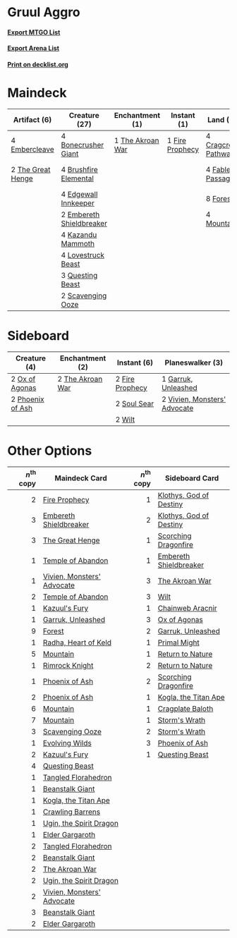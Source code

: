 # Gruul Aggro

#### [Export MTGO List](../collection/Gruul%20Aggro/Gruul%20Aggro.txt)
#### [Export Arena List](../collection/Gruul%20Aggro/Gruul%20Aggro_arena.txt)
#### [Print on decklist.org](http://decklist.org/?deckmain=4%09Bonecrusher%20Giant%0A4%09Brushfire%20Elemental%0A4%09Cragcrown%20Pathway%0A4%09Edgewall%20Innkeeper%0A4%09Embercleave%0A2%09Embereth%20Shieldbreaker%0A4%09Fabled%20Passage%0A1%09Fire%20Prophecy%0A8%09Forest%0A4%09Kazandu%20Mammoth%0A4%09Lovestruck%20Beast%0A4%09Mountain%0A1%09Primal%20Might%0A3%09Questing%20Beast%0A2%09Scavenging%20Ooze%0A4%09Shatterskull%20Smashing%0A1%09The%20Akroan%20War%0A2%09The%20Great%20Henge&deckside=2%09Fire%20Prophecy%0A1%09Garruk,%20Unleashed%0A2%09Ox%20of%20Agonas%0A2%09Phoenix%20of%20Ash%0A2%09Soul%20Sear%0A2%09The%20Akroan%20War%0A2%09Vivien,%20Monsters'%20Advocate%0A2%09Wilt)
# Maindeck

|                                        Artifact (6)                                        |                                           Creature (27)                                           |                                      Enchantment (1)                                      |                                       Instant (1)                                        |                                          Land (20)                                           |                                           Sorcery (5)                                            |
|--------------------------------------------------------------------------------------------|---------------------------------------------------------------------------------------------------|-------------------------------------------------------------------------------------------|------------------------------------------------------------------------------------------|----------------------------------------------------------------------------------------------|--------------------------------------------------------------------------------------------------|
|4 [Embercleave](http://gatherer.wizards.com/Pages/Card/Details.aspx?multiverseid=473082)    |4 [Bonecrusher Giant](http://gatherer.wizards.com/Pages/Card/Details.aspx?multiverseid=473077)     |1 [The Akroan War](http://gatherer.wizards.com/Pages/Card/Details.aspx?multiverseid=476375)|1 [Fire Prophecy](http://gatherer.wizards.com/Pages/Card/Details.aspx?multiverseid=479636)|4 [Cragcrown Pathway](http://gatherer.wizards.com/Pages/Card/Details.aspx?multiverseid=491915)|1 [Primal Might](http://gatherer.wizards.com/Pages/Card/Details.aspx?multiverseid=485520)         |
|2 [The Great Henge](http://gatherer.wizards.com/Pages/Card/Details.aspx?multiverseid=473123)|4 [Brushfire Elemental](http://gatherer.wizards.com/Pages/Card/Details.aspx?multiverseid=491872)   |                                                                                           |                                                                                          |4 [Fabled Passage](http://gatherer.wizards.com/Pages/Card/Details.aspx?multiverseid=473206)   |4 [Shatterskull Smashing](http://gatherer.wizards.com/Pages/Card/Details.aspx?multiverseid=491802)|
|                                                                                            |4 [Edgewall Innkeeper](http://gatherer.wizards.com/Pages/Card/Details.aspx?multiverseid=473113)    |                                                                                           |                                                                                          |8 [Forest](http://gatherer.wizards.com/Pages/Card/Details.aspx?multiverseid=439860)           |                                                                                                  |
|                                                                                            |2 [Embereth Shieldbreaker](http://gatherer.wizards.com/Pages/Card/Details.aspx?multiverseid=473084)|                                                                                           |                                                                                          |4 [Mountain](http://gatherer.wizards.com/Pages/Card/Details.aspx?multiverseid=439859)         |                                                                                                  |
|                                                                                            |4 [Kazandu Mammoth](http://gatherer.wizards.com/Pages/Card/Details.aspx?multiverseid=491835)       |                                                                                           |                                                                                          |                                                                                              |                                                                                                  |
|                                                                                            |4 [Lovestruck Beast](http://gatherer.wizards.com/Pages/Card/Details.aspx?multiverseid=473127)      |                                                                                           |                                                                                          |                                                                                              |                                                                                                  |
|                                                                                            |3 [Questing Beast](http://gatherer.wizards.com/Pages/Card/Details.aspx?multiverseid=473133)        |                                                                                           |                                                                                          |                                                                                              |                                                                                                  |
|                                                                                            |2 [Scavenging Ooze](http://gatherer.wizards.com/Pages/Card/Details.aspx?multiverseid=420783)       |                                                                                           |                                                                                          |                                                                                              |                                                                                                  |


# Sideboard

|                                       Creature (4)                                        |                                      Enchantment (2)                                      |                                       Instant (6)                                        |                                           Planeswalker (3)                                            |
|-------------------------------------------------------------------------------------------|-------------------------------------------------------------------------------------------|------------------------------------------------------------------------------------------|-------------------------------------------------------------------------------------------------------|
|2 [Ox of Agonas](http://gatherer.wizards.com/Pages/Card/Details.aspx?multiverseid=476398)  |2 [The Akroan War](http://gatherer.wizards.com/Pages/Card/Details.aspx?multiverseid=476375)|2 [Fire Prophecy](http://gatherer.wizards.com/Pages/Card/Details.aspx?multiverseid=479636)|1 [Garruk, Unleashed](http://gatherer.wizards.com/Pages/Card/Details.aspx?multiverseid=485506)         |
|2 [Phoenix of Ash](http://gatherer.wizards.com/Pages/Card/Details.aspx?multiverseid=476399)|                                                                                           |2 [Soul Sear](http://gatherer.wizards.com/Pages/Card/Details.aspx?multiverseid=485483)    |2 [Vivien, Monsters' Advocate](http://gatherer.wizards.com/Pages/Card/Details.aspx?multiverseid=479695)|
|                                                                                           |                                                                                           |2 [Wilt](http://gatherer.wizards.com/Pages/Card/Details.aspx?multiverseid=479696)         |                                                                                                       |


# Other Options

|*n*<sup>th</sup> copy|                                            Maindeck Card                                            |*n*<sup>th</sup> copy|                                          Sideboard Card                                          |
|--------------------:|-----------------------------------------------------------------------------------------------------|--------------------:|--------------------------------------------------------------------------------------------------|
|                    2|[Fire Prophecy](http://gatherer.wizards.com/Pages/Card/Details.aspx?multiverseid=479636)             |                    1|[Klothys, God of Destiny](http://gatherer.wizards.com/Pages/Card/Details.aspx?multiverseid=476471)|
|                    3|[Embereth Shieldbreaker](http://gatherer.wizards.com/Pages/Card/Details.aspx?multiverseid=473084)    |                    2|[Klothys, God of Destiny](http://gatherer.wizards.com/Pages/Card/Details.aspx?multiverseid=476471)|
|                    3|[The Great Henge](http://gatherer.wizards.com/Pages/Card/Details.aspx?multiverseid=473123)           |                    1|[Scorching Dragonfire](http://gatherer.wizards.com/Pages/Card/Details.aspx?multiverseid=473101)   |
|                    1|[Temple of Abandon](http://gatherer.wizards.com/Pages/Card/Details.aspx?multiverseid=373711)         |                    1|[Embereth Shieldbreaker](http://gatherer.wizards.com/Pages/Card/Details.aspx?multiverseid=473084) |
|                    1|[Vivien, Monsters' Advocate](http://gatherer.wizards.com/Pages/Card/Details.aspx?multiverseid=479695)|                    3|[The Akroan War](http://gatherer.wizards.com/Pages/Card/Details.aspx?multiverseid=476375)         |
|                    2|[Temple of Abandon](http://gatherer.wizards.com/Pages/Card/Details.aspx?multiverseid=373711)         |                    3|[Wilt](http://gatherer.wizards.com/Pages/Card/Details.aspx?multiverseid=479696)                   |
|                    1|[Kazuul's Fury](http://gatherer.wizards.com/Pages/Card/Details.aspx?multiverseid=491786)             |                    1|[Chainweb Aracnir](http://gatherer.wizards.com/Pages/Card/Details.aspx?multiverseid=476418)       |
|                    1|[Garruk, Unleashed](http://gatherer.wizards.com/Pages/Card/Details.aspx?multiverseid=485506)         |                    3|[Ox of Agonas](http://gatherer.wizards.com/Pages/Card/Details.aspx?multiverseid=476398)           |
|                    9|[Forest](http://gatherer.wizards.com/Pages/Card/Details.aspx?multiverseid=439860)                    |                    2|[Garruk, Unleashed](http://gatherer.wizards.com/Pages/Card/Details.aspx?multiverseid=485506)      |
|                    1|[Radha, Heart of Keld](http://gatherer.wizards.com/Pages/Card/Details.aspx?multiverseid=485547)      |                    1|[Primal Might](http://gatherer.wizards.com/Pages/Card/Details.aspx?multiverseid=485520)           |
|                    5|[Mountain](http://gatherer.wizards.com/Pages/Card/Details.aspx?multiverseid=439859)                  |                    1|[Return to Nature](http://gatherer.wizards.com/Pages/Card/Details.aspx?multiverseid=461102)       |
|                    1|[Rimrock Knight](http://gatherer.wizards.com/Pages/Card/Details.aspx?multiverseid=473099)            |                    2|[Return to Nature](http://gatherer.wizards.com/Pages/Card/Details.aspx?multiverseid=461102)       |
|                    1|[Phoenix of Ash](http://gatherer.wizards.com/Pages/Card/Details.aspx?multiverseid=476399)            |                    2|[Scorching Dragonfire](http://gatherer.wizards.com/Pages/Card/Details.aspx?multiverseid=473101)   |
|                    2|[Phoenix of Ash](http://gatherer.wizards.com/Pages/Card/Details.aspx?multiverseid=476399)            |                    1|[Kogla, the Titan Ape](http://gatherer.wizards.com/Pages/Card/Details.aspx?multiverseid=479682)   |
|                    6|[Mountain](http://gatherer.wizards.com/Pages/Card/Details.aspx?multiverseid=439859)                  |                    1|[Cragplate Baloth](http://gatherer.wizards.com/Pages/Card/Details.aspx?multiverseid=491829)       |
|                    7|[Mountain](http://gatherer.wizards.com/Pages/Card/Details.aspx?multiverseid=439859)                  |                    1|[Storm's Wrath](http://gatherer.wizards.com/Pages/Card/Details.aspx?multiverseid=476408)          |
|                    3|[Scavenging Ooze](http://gatherer.wizards.com/Pages/Card/Details.aspx?multiverseid=420783)           |                    2|[Storm's Wrath](http://gatherer.wizards.com/Pages/Card/Details.aspx?multiverseid=476408)          |
|                    1|[Evolving Wilds](http://gatherer.wizards.com/Pages/Card/Details.aspx?multiverseid=426944)            |                    3|[Phoenix of Ash](http://gatherer.wizards.com/Pages/Card/Details.aspx?multiverseid=476399)         |
|                    2|[Kazuul's Fury](http://gatherer.wizards.com/Pages/Card/Details.aspx?multiverseid=491786)             |                    1|[Questing Beast](http://gatherer.wizards.com/Pages/Card/Details.aspx?multiverseid=473133)         |
|                    4|[Questing Beast](http://gatherer.wizards.com/Pages/Card/Details.aspx?multiverseid=473133)            |                     |                                                                                                  |
|                    1|[Tangled Florahedron](http://gatherer.wizards.com/Pages/Card/Details.aspx?multiverseid=491859)       |                     |                                                                                                  |
|                    1|[Beanstalk Giant](http://gatherer.wizards.com/Pages/Card/Details.aspx?multiverseid=473111)           |                     |                                                                                                  |
|                    1|[Kogla, the Titan Ape](http://gatherer.wizards.com/Pages/Card/Details.aspx?multiverseid=479682)      |                     |                                                                                                  |
|                    1|[Crawling Barrens](http://gatherer.wizards.com/Pages/Card/Details.aspx?multiverseid=491917)          |                     |                                                                                                  |
|                    1|[Ugin, the Spirit Dragon](http://gatherer.wizards.com/Pages/Card/Details.aspx?multiverseid=391948)   |                     |                                                                                                  |
|                    1|[Elder Gargaroth](http://gatherer.wizards.com/Pages/Card/Details.aspx?multiverseid=485502)           |                     |                                                                                                  |
|                    2|[Tangled Florahedron](http://gatherer.wizards.com/Pages/Card/Details.aspx?multiverseid=491859)       |                     |                                                                                                  |
|                    2|[Beanstalk Giant](http://gatherer.wizards.com/Pages/Card/Details.aspx?multiverseid=473111)           |                     |                                                                                                  |
|                    2|[The Akroan War](http://gatherer.wizards.com/Pages/Card/Details.aspx?multiverseid=476375)            |                     |                                                                                                  |
|                    2|[Ugin, the Spirit Dragon](http://gatherer.wizards.com/Pages/Card/Details.aspx?multiverseid=391948)   |                     |                                                                                                  |
|                    2|[Vivien, Monsters' Advocate](http://gatherer.wizards.com/Pages/Card/Details.aspx?multiverseid=479695)|                     |                                                                                                  |
|                    3|[Beanstalk Giant](http://gatherer.wizards.com/Pages/Card/Details.aspx?multiverseid=473111)           |                     |                                                                                                  |
|                    2|[Elder Gargaroth](http://gatherer.wizards.com/Pages/Card/Details.aspx?multiverseid=485502)           |                     |                                                                                                  |

